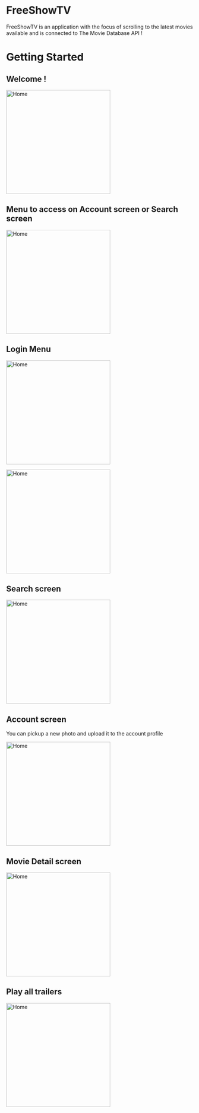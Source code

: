 # FreeShowTV

FreeShowTV is an application with the focus of scrolling to the latest movies available and is connected to The Movie Database API !

# Getting Started

## Welcome !
<img src="./docimg/Screenshot_1610323817.png" alt="Home"
	title="Home" width="280" />

## Menu to access on Account screen or Search screen

<img src="./docimg/Screenshot_1610323854.png" alt="Home"
	title="Home" width="280" />

## Login Menu

<img src="./docimg/Screenshot_1610323860.png" alt="Home"
	title="Home" width="280" />

<img src="./docimg/Screenshot_1610324028.png" alt="Home"
	title="Home" width="280" />

## Search screen

<img src="./docimg/Screenshot_1610323893.png" alt="Home"
	title="Home" width="280" />

## Account screen

You can pickup a new photo and upload it to the account profile

<img src="./docimg/Screenshot_1610324041.png" alt="Home"
	title="Home" width="280" />

## Movie Detail screen

<img src="./docimg/Screenshot_1610323905.png" alt="Home"
	title="Home" width="280" />

## Play all trailers

<img src="./docimg/Screenshot_1610323943.png" alt="Home"
	title="Home" width="280" />
